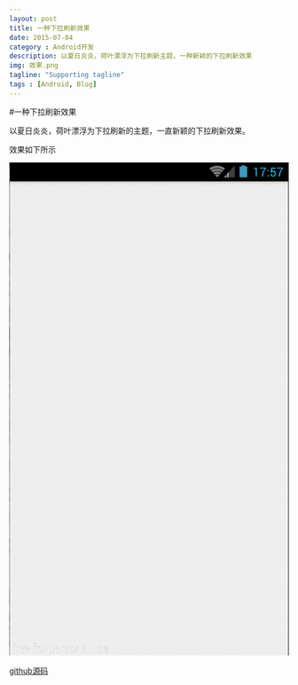 ```yaml
---
layout: post
title: 一种下拉刷新效果
date: 2015-07-04
category : Android开发
description: 以夏日炎炎，荷叶漂浮为下拉刷新主题，一种新颖的下拉刷新效果
img: 效果.png
tagline: "Supporting tagline"
tags : [Android, Blog]
---
```

#一种下拉刷新效果

以夏日炎炎，荷叶漂浮为下拉刷新的主题，一直新颖的下拉刷新效果。

效果如下所示

![effect](/img/一种下拉刷新效果/lotusleafrefresh.gif)

[github源码](https://github.com/agenthun/LotusLeaf)